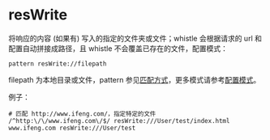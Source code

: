# resWrite

将响应的内容 (如果有) 写入的指定的文件夹或文件；whistle 会根据请求的 url 和配置自动拼接成路径，且 whistle 不会覆盖已存在的文件，配置模式：

	pattern resWrite://filepath

filepath 为本地目录或文件，pattern 参见[匹配方式](../pattern.html)，更多模式请参考[配置模式](../mode.html)。

例子：

	# 匹配 http://www.ifeng.com/，指定特定的文件
	/^http:\/\/www.ifeng.com\/$/ resWrite:///User/test/index.html
	www.ifeng.com resWrite:///User/test
